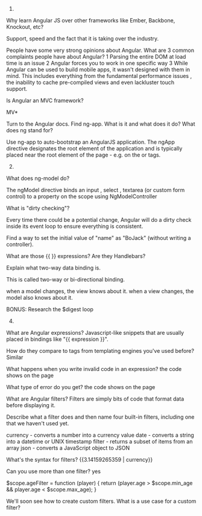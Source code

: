 1)

Why learn Angular JS over other frameworks like Ember, Backbone, Knockout, etc?

Support, speed and the fact that it is taking over the industry.


People have some very strong opinions about Angular.
What are 3 common complaints people have about Angular?
 1 Parsing the entire DOM at load time is an issue
 2 Angular forces you to work in one specific way
 3 While Angular can be used to build mobile apps, it wasn't designed with them in mind. This includes everything from the fundamental performance issues , the inability to cache pre-compiled views and even lackluster touch support.


Is Angular an MVC framework?

MV*


Turn to the Angular docs. Find ng-app. What is it and what does it do? What does ng stand for?

Use ng-app to auto-bootstrap an AngularJS application. The ngApp directive designates the root element of the application and is typically placed near the root element of the page - e.g. on the <body> or <html> tags.

2)

What does ng-model do?

The ngModel directive binds an input , select , textarea (or custom form control) to a property on the scope using NgModelController

What is "dirty checking"?

Every time there could be a potential change, Angular will do a dirty check inside its event loop to ensure everything is consistent.

Find a way to set the initial value of "name" as "BoJack" (without writing a controller).

What are those {{ }} expressions? Are they Handlebars?

Explain what two-way data binding is.

This is called two-way or bi-directional binding.

when a model changes, the view knows about it.
when a view changes, the model also knows about it.

BONUS: Research the $digest loop

4)

What are Angular expressions?
Javascript-like snippets that are usually placed in bindings like "{{ expression }}".

 How do they compare to tags from templating engines you've used before?
Similar

What happens when you write invalid code in an expression?
the code shows on the page

What type of error do you get?
the code shows on the page


What are Angular filters?
Filters are simply bits of code that format data before displaying it.

Describe what a filter does and then name four built-in filters, including one that we haven't used yet.

currency - converts a number into a currency value
date - converts a string into a datetime or UNIX timestamp
filter - returns a subset of items from an array
json - converts a JavaScript object to JSON


What's the syntax for filters?
{{3.14159265359 | currency}}

Can you use more than one filter? yes

<tr ng-repeat="player in players | filter:{id: player_id, name:player_name} | filter:ageFilter">

$scope.ageFilter = function (player) {
    return (player.age > $scope.min_age && player.age < $scope.max_age);
}

We'll soon see how to create custom filters. What is a use case for a custom filter?
